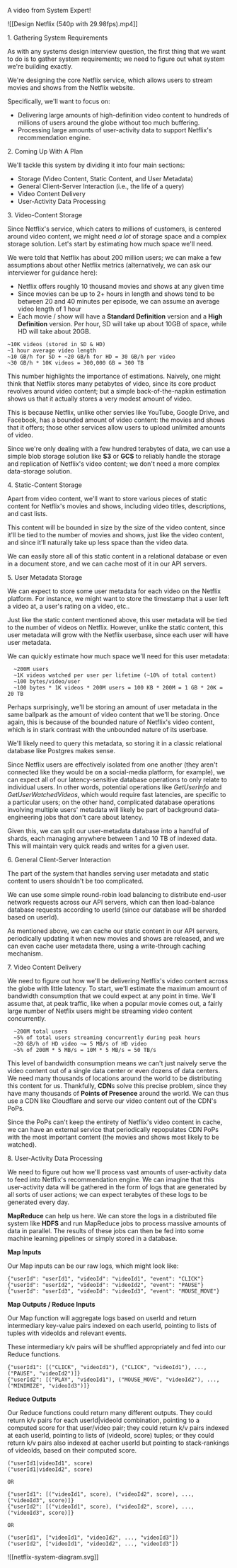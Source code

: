 
A video from System Expert!

![[Design Netflix (540p with 29.98fps).mp4]]


1\. Gathering System Requirements

As with any systems design interview question, the first thing that we want to do is to gather system requirements; we need to figure out what system we're building exactly.

We're designing the core Netflix service, which allows users to stream movies and shows from the Netflix website.

Specifically, we'll want to focus on:

-   Delivering large amounts of high-definition video content to hundreds of millions of users around the globe without too much buffering.
-   Processing large amounts of user-activity data to support Netflix's recommendation engine.

2\. Coming Up With A Plan

We'll tackle this system by dividing it into four main sections:

-   Storage (Video Content, Static Content, and User Metadata)
-   General Client-Server Interaction (i.e., the life of a query)
-   Video Content Delivery
-   User-Activity Data Processing

3\. Video-Content Storage

Since Netflix's service, which caters to millions of customers, is centered around video content, we might need _a lot_ of storage space and a complex storage solution. Let's start by estimating how much space we'll need.

We were told that Netflix has about 200 million users; we can make a few assumptions about other Netflix metrics (alternatively, we can ask our interviewer for guidance here):

-   Netflix offers roughly 10 thousand movies and shows at any given time
-   Since movies can be up to 2+ hours in length and shows tend to be between 20 and 40 minutes per episode, we can assume an average video length of 1 hour
-   Each movie / show will have a **Standard Definition** version and a **High Definition** version. Per hour, SD will take up about 10GB of space, while HD will take about 20GB.

```
~10K videos (stored in SD & HD)
~1 hour average video length
~10 GB/h for SD + ~20 GB/h for HD = 30 GB/h per video
~30 GB/h * 10K videos = 300,000 GB = 300 TB

```

This number highlights the importance of estimations. Naively, one might think that Netflix stores many petabytes of video, since its core product revolves around video content; but a simple back-of-the-napkin estimation shows us that it actually stores a very modest amount of video.

This is because Netflix, unlike other servies like YouTube, Google Drive, and Facebook, has a bounded amount of video content: the movies and shows that it offers; those other services allow users to upload unlimited amounts of video.

Since we're only dealing with a few hundred terabytes of data, we can use a simple blob storage solution like **S3** or **GCS** to reliably handle the storage and replication of Netflix's video content; we don't need a more complex data-storage solution.

4\. Static-Content Storage

Apart from video content, we'll want to store various pieces of static content for Netflix's movies and shows, including video titles, descriptions, and cast lists.

This content will be bounded in size by the size of the video content, since it'll be tied to the number of movies and shows, just like the video content, and since it'll naturally take up less space than the video data.

We can easily store all of this static content in a relational database or even in a document store, and we can cache most of it in our API servers.

5\. User Metadata Storage

We can expect to store some user metadata for each video on the Netflix platform. For instance, we might want to store the timestamp that a user left a video at, a user's rating on a video, etc..

Just like the static content mentioned above, this user metadata will be tied to the number of videos on Netflix. However, unlike the static content, this user metadata will grow with the Netflix userbase, since each user will have user metadata.

We can quickly estimate how much space we'll need for this user metadata:

```
  ~200M users
  ~1K videos watched per user per lifetime (~10% of total content)
  ~100 bytes/video/user
  ~100 bytes * 1K videos * 200M users = 100 KB * 200M = 1 GB * 20K = 20 TB

```

Perhaps surprisingly, we'll be storing an amount of user metadata in the same ballpark as the amount of video content that we'll be storing. Once again, this is because of the bounded nature of Netflix's video content, which is in stark contrast with the unbounded nature of its userbase.

We'll likely need to query this metadata, so storing it in a classic relational database like Postgres makes sense.

Since Netflix users are effectively isolated from one another (they aren't connected like they would be on a social-media platform, for example), we can expect all of our latency-sensitive database operations to only relate to individual users. In other words, potential operations like _GetUserInfo_ and _GetUserWatchedVideos_, which would require fast latencies, are specific to a particular users; on the other hand, complicated database operations involving multiple users' metadata will likely be part of background data-engineering jobs that don't care about latency.

Given this, we can split our user-metadata database into a handful of shards, each managing anywhere between 1 and 10 TB of indexed data. This will maintain very quick reads and writes for a given user.

6\. General Client-Server Interaction

The part of the system that handles serving user metadata and static content to users shouldn't be too complicated.

We can use some simple round-robin load balancing to distribute end-user network requests across our API servers, which can then load-balance database requests according to userId (since our database will be sharded based on userId).

As mentioned above, we can cache our static content in our API servers, periodically updating it when new movies and shows are released, and we can even cache user metadata there, using a write-through caching mechanism.

7\. Video Content Delivery

We need to figure out how we'll be delivering Netflix's video content across the globe with little latency. To start, we'll estimate the maximum amount of bandwidth consumption that we could expect at any point in time. We'll assume that, at peak traffic, like when a popular movie comes out, a fairly large number of Netflix users might be streaming video content concurrently.

```
  ~200M total users
  ~5% of total users streaming concurrently during peak hours
  ~20 GB/h of HD video ~= 5 MB/s of HD video
  ~5% of 200M * 5 MB/s = 10M * 5 MB/s = 50 TB/s 

```

This level of bandwidth consumption means we can't just naively serve the video content out of a single data center or even dozens of data centers. We need many thousands of locations around the world to be distributing this content for us. Thankfully, **CDN**s solve this precise problem, since they have many thousands of **Points of Presence** around the world. We can thus use a CDN like Cloudflare and serve our video content out of the CDN's PoPs.

Since the PoPs can't keep the entirety of Netflix's video content in cache, we can have an external service that periodically repopulates CDN PoPs with the most important content (the movies and shows most likely to be watched).

8\. User-Activity Data Processing

We need to figure out how we'll process vast amounts of user-activity data to feed into Netflix's recommendation engine. We can imagine that this user-activity data will be gathered in the form of logs that are generated by all sorts of user actions; we can expect terabytes of these logs to be generated every day.

**MapReduce** can help us here. We can store the logs in a distributed file system like **HDFS** and run MapReduce jobs to process massive amounts of data in parallel. The results of these jobs can then be fed into some machine learning pipelines or simply stored in a database.

**Map Inputs**

Our Map inputs can be our raw logs, which might look like:

```
{"userId": "userId1", "videoId": "videoId1", "event": "CLICK"}
{"userId": "userId2", "videoId": "videoId2", "event": "PAUSE"}
{"userId": "userId3", "videoId": "videoId3", "event": "MOUSE_MOVE"}

```

**Map Outputs / Reduce Inputs**

Our Map function will aggregate logs based on userId and return intermediary key-value pairs indexed on each userId, pointing to lists of tuples with videoIds and relevant events.

These intermediary k/v pairs will be shuffled appropriately and fed into our Reduce functions.

```
{"userId1": [("CLICK", "videoId1"), ("CLICK", "videoId1"), ..., ("PAUSE", "videoId2")]}
{"userId2": [("PLAY", "videoId1"), ("MOUSE_MOVE", "videoId2"), ..., ("MINIMIZE", "videoId3")]}

```

**Reduce Outputs**

Our Reduce functions could return many different outputs. They could return k/v pairs for each userId|videoId combination, pointing to a computed score for that user/video pair; they could return k/v pairs indexed at each userId, pointing to lists of (videoId, score) tuples; or they could return k/v pairs also indexed at eacher userId but pointing to stack-rankings of videoIds, based on their computed score.

```
("userId1|videoId1", score)
("userId1|videoId2", score)

OR

{"userId1": [("videoId1", score), ("videoId2", score), ..., ("videoId3", score)]}
{"userId2": [("videoId1", score), ("videoId2", score), ..., ("videoId3", score)]}  

OR

("userId1", ["videoId1", "videoId2", ..., "videoId3"])
("userId2", ["videoId1", "videoId2", ..., "videoId3"])
```

![[netflix-system-diagram.svg]]

